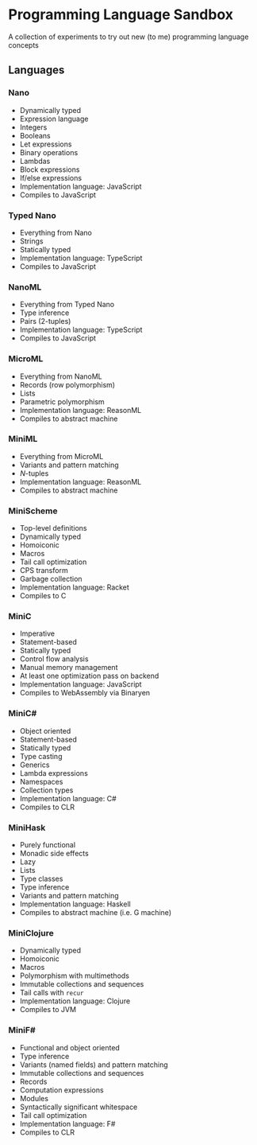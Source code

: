# Programming Language Sandbox

A collection of experiments to try out new (to me) programming language concepts

## Languages

### Nano

- Dynamically typed
- Expression language
- Integers
- Booleans
- Let expressions
- Binary operations
- Lambdas
- Block expressions
- If/else expressions
- Implementation language: JavaScript
- Compiles to JavaScript

### Typed Nano

- Everything from Nano
- Strings
- Statically typed
- Implementation language: TypeScript
- Compiles to JavaScript

### NanoML

- Everything from Typed Nano
- Type inference
- Pairs (2-tuples)
- Implementation language: TypeScript
- Compiles to JavaScript

### MicroML

- Everything from NanoML
- Records (row polymorphism)
- Lists
- Parametric polymorphism
- Implementation language: ReasonML
- Compiles to abstract machine

### MiniML

- Everything from MicroML
- Variants and pattern matching
- _N_-tuples
- Implementation language: ReasonML
- Compiles to abstract machine

### MiniScheme

- Top-level definitions
- Dynamically typed
- Homoiconic
- Macros
- Tail call optimization
- CPS transform
- Garbage collection
- Implementation language: Racket
- Compiles to C

### MiniC

- Imperative
- Statement-based
- Statically typed
- Control flow analysis
- Manual memory management
- At least one optimization pass on backend
- Implementation language: JavaScript
- Compiles to WebAssembly via Binaryen

### MiniC#

- Object oriented
- Statement-based
- Statically typed
- Type casting
- Generics
- Lambda expressions
- Namespaces
- Collection types
- Implementation language: C#
- Compiles to CLR

### MiniHask

- Purely functional
- Monadic side effects
- Lazy
- Lists
- Type classes
- Type inference
- Variants and pattern matching
- Implementation language: Haskell
- Compiles to abstract machine (i.e. G machine)

### MiniClojure

- Dynamically typed
- Homoiconic
- Macros
- Polymorphism with multimethods
- Immutable collections and sequences
- Tail calls with `recur`
- Implementation language: Clojure
- Compiles to JVM

### MiniF#

- Functional and object oriented
- Type inference
- Variants (named fields) and pattern matching
- Immutable collections and sequences
- Records
- Computation expressions
- Modules
- Syntactically significant whitespace
- Tail call optimization
- Implementation language: F#
- Compiles to CLR
